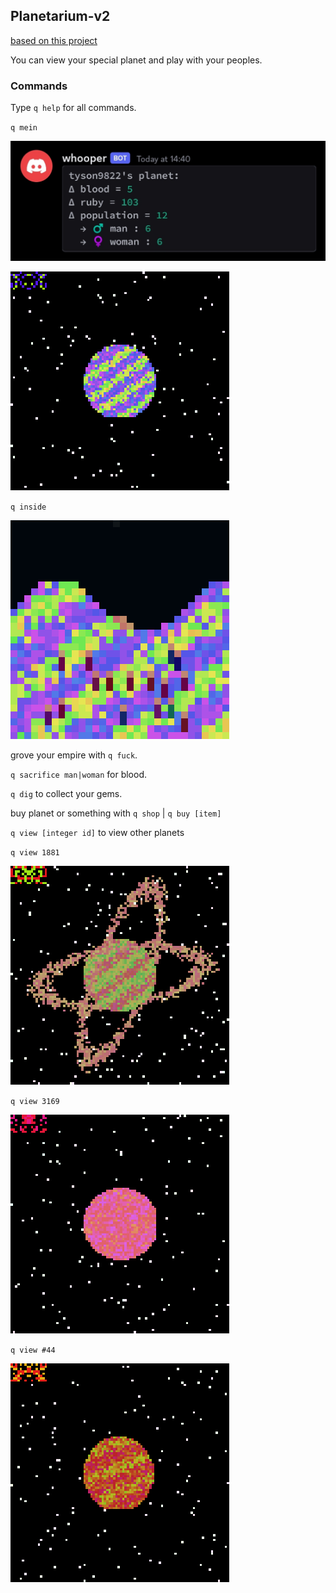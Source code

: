 ## Planetarium-v2

[based on this project](https://github.com/TYSON-Alii/Planetarium) 

You can view your special planet and play with your peoples.
### Commands
Type `q help` for all commands. 

`q mein`

![img](https://github.com/TYSON-Alii/Planetarium-v2/blob/main/media/a.jpg) 

![img](https://github.com/TYSON-Alii/Planetarium-v2/blob/main/media/anan-mein.gif) 

`q inside`

![img](https://github.com/TYSON-Alii/Planetarium-v2/blob/main/media/anan-inside.gif) 

grove your empire with `q fuck`. 

`q sacrifice man|woman` for blood. 

`q dig` to collect your gems. 

buy planet or something with `q shop` | `q buy [item]`


`q view [integer id]` to view other planets

`q view 1881`

![img](https://github.com/TYSON-Alii/Planetarium-v2/blob/main/media/anan-1881.gif) 

`q view 3169`

![img](https://github.com/TYSON-Alii/Planetarium-v2/blob/main/media/anan-3169.gif) 

`q view #44`

![img](https://github.com/TYSON-Alii/Planetarium-v2/blob/main/media/anan-10.gif) 
